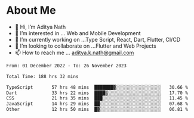 # About Me

- 👋 Hi, I’m Aditya Nath
- 👀 I’m interested in ... Web and Mobile Development
- 🌱 I’m currently working on ...Type Script, React, Dart, Flutter, CI/CD
- 💞️ I’m looking to collaborate on ...Flutter and Web Projects
- 📫 How to reach me ... aditya.k.nath@gmail.com

<!--START_SECTION:waka-->

```txt
From: 01 December 2022 - To: 26 November 2023

Total Time: 188 hrs 32 mins

TypeScript       57 hrs 48 mins  ███████▓░░░░░░░░░░░░░░░░░   30.66 %
Dart             33 hrs 22 mins  ████▒░░░░░░░░░░░░░░░░░░░░   17.70 %
CSS              21 hrs 35 mins  ███░░░░░░░░░░░░░░░░░░░░░░   11.45 %
JavaScript       14 hrs 29 mins  ██░░░░░░░░░░░░░░░░░░░░░░░   07.68 %
Other            12 hrs 50 mins  █▓░░░░░░░░░░░░░░░░░░░░░░░   06.81 %
```

<!--END_SECTION:waka-->

<!---
kronosking007/kronosking007 is a ✨ special ✨ repository because its `README.md` (this file) appears on your GitHub profile.
You can click the Preview link to take a look at your changes.
--->
